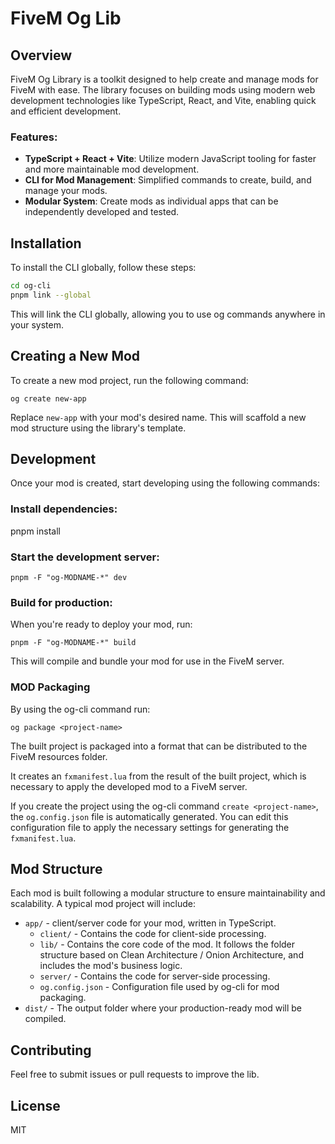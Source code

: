 # FiveM Og Lib

## Overview

FiveM Og Library is a toolkit designed to help create and manage mods for FiveM with ease. The library focuses on building mods using modern web development technologies like TypeScript, React, and Vite, enabling quick and efficient development.

### Features:

- **TypeScript + React + Vite**: Utilize modern JavaScript tooling for faster and more maintainable mod development.
- **CLI for Mod Management**: Simplified commands to create, build, and manage your mods.
- **Modular System**: Create mods as individual apps that can be independently developed and tested.

## Installation

To install the CLI globally, follow these steps:

```bash
cd og-cli
pnpm link --global
```

This will link the CLI globally, allowing you to use og commands anywhere in your system.

## Creating a New Mod

To create a new mod project, run the following command:

`og create new-app`

Replace `new-app` with your mod's desired name. This will scaffold a new mod structure using the library's template.

## Development

Once your mod is created, start developing using the following commands:

### Install dependencies:

pnpm install

### Start the development server:

`pnpm -F "og-MODNAME-*" dev`

### Build for production:

When you're ready to deploy your mod, run:

`pnpm -F "og-MODNAME-*" build`

This will compile and bundle your mod for use in the FiveM server.

### MOD Packaging

By using the og-cli command run:

`og package <project-name>`

The built project is packaged into a format that can be distributed to the FiveM resources folder.

It creates an `fxmanifest.lua` from the result of the built project, which is necessary to apply the developed mod to a FiveM server.

If you create the project using the og-cli command `create <project-name>`, the `og.config.json` file is automatically generated. You can edit this configuration file to apply the necessary settings for generating the `fxmanifest.lua`.

## Mod Structure

Each mod is built following a modular structure to ensure maintainability and scalability. A typical mod project will include:

- `app/` - client/server code for your mod, written in TypeScript.
  - `client/` - Contains the code for client-side processing.
  - `lib/` - Contains the core code of the mod. It follows the folder structure based on Clean Architecture / Onion Architecture, and includes the mod's business logic.
  - `server/` - Contains the code for server-side processing.
  - `og.config.json` - Configuration file used by og-cli for mod packaging.
- `dist/` - The output folder where your production-ready mod will be compiled.

## Contributing

Feel free to submit issues or pull requests to improve the lib.

## License

MIT
